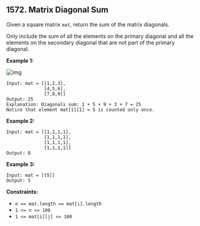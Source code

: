 ## 1572. Matrix Diagonal Sum

[문제 링크]: https://leetcode.com/problems/matrix-diagonal-sum/description/

Given a square matrix `mat`, return the sum of the matrix diagonals.

Only include the sum of all the elements on the primary diagonal and all the elements on the secondary diagonal that are not part of the primary diagonal.

 

**Example 1:**

![img](https://assets.leetcode.com/uploads/2020/08/14/sample_1911.png)

```
Input: mat = [[1,2,3],
              [4,5,6],
              [7,8,9]]
Output: 25
Explanation: Diagonals sum: 1 + 5 + 9 + 3 + 7 = 25
Notice that element mat[1][1] = 5 is counted only once.
```

**Example 2:**

```
Input: mat = [[1,1,1,1],
              [1,1,1,1],
              [1,1,1,1],
              [1,1,1,1]]
Output: 8
```

**Example 3:**

```
Input: mat = [[5]]
Output: 5
```

 

**Constraints:**

- `n == mat.length == mat[i].length`
- `1 <= n <= 100`
- `1 <= mat[i][j] <= 100`